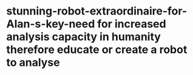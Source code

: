 
# stunning-robot-extraordinaire-for-Alan-s-key-need for increased analysis capacity in humanity therefore educate or create a robot to analyse 
